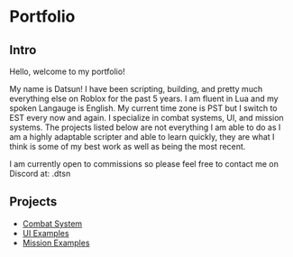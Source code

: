# Portfolio

## Intro
Hello, welcome to my portfolio!

My name is Datsun! I have been scripting, building, and pretty much everything else on Roblox for the past 5 years. I am fluent in Lua and my spoken Langauge is English. My current time zone is PST but I switch to EST every now and again. I specialize in combat systems, UI, and mission systems. The projects listed below are not everything I am able to do as I am a highly adaptable scripter and able to learn quickly, they are what I think is some of my best work as well as being the most recent.

I am currently open to commissions so please feel free to contact me on Discord at: .dtsn

## Projects

- [Combat System](https://github.com/Datsun4885/Roblox-Combat-System/tree/main)
- [UI Examples](https://github.com/Datsun4885/UI-Examples/tree/main)
- [Mission Examples](https://github.com/Datsun4885/Mission-Examples/tree/main)

